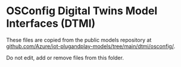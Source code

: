 # OSConfig Digital Twins Model Interfaces (DTMI)

These files are copied from the public models repository at [github.com/Azure/iot-plugandplay-models/tree/main/dtmi/osconfig/](https://github.com/Azure/iot-plugandplay-models/tree/main/dtmi/osconfig/).

Do not edit, add or remove files from this folder.